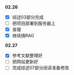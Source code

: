 **02.26**
- [x] 综述03部分完成
- [ ] 把项目部署到服务器上
- [x] 查寝
- [x] 继续搞RAG

**02.27**
- [x] 参考文献整理好
- [ ] 把网站更新好
- [ ] 完成综述07部分阅读准备修改
